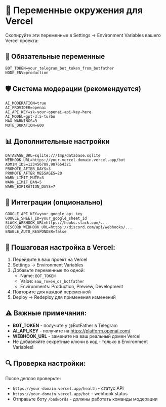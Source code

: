 # 🔧 Переменные окружения для Vercel

Скопируйте эти переменные в Settings → Environment Variables вашего Vercel проекта:

## 🚀 Обязательные переменные

```
BOT_TOKEN=your_telegram_bot_token_from_botfather
NODE_ENV=production
```

## 🛡️ Система модерации (рекомендуется)

```
AI_MODERATION=true
AI_PROVIDER=openai
AI_API_KEY=sk-your-openai-api-key-here
AI_MODEL=gpt-3.5-turbo
MAX_WARNINGS=3
MUTE_DURATION=600
```

## 📊 Дополнительные настройки

```
DATABASE_URL=sqlite:///tmp/database.sqlite
WEBHOOK_URL=https://your-vercel-domain.vercel.app/bot
ADMIN_IDS=123456789,987654321
PROMOTE_AFTER_DAYS=3
PROMOTE_AFTER_MESSAGES=20
WARN_LIMIT_MUTE=3
WARN_LIMIT_BAN=5
WARN_EXPIRATION_DAYS=7
```

## 🔗 Интеграции (опционально)

```
GOOGLE_API_KEY=your_google_api_key
GOOGLE_SHEET_ID=your_google_sheet_id
SLACK_WEBHOOK_URL=https://hooks.slack.com/...
DISCORD_WEBHOOK_URL=https://discord.com/api/webhooks/...
ENABLE_AUTO_RESPONDER=false
```

## 🎯 Пошаговая настройка в Vercel:

1. Перейдите в ваш проект на Vercel
2. Settings → Environment Variables
3. Добавьте переменные по одной:
   - Name: `BOT_TOKEN`
   - Value: `ваш_токен_от_botfather`
   - Environments: Production, Preview, Development
4. Повторите для каждой переменной
5. Deploy → Redeploy для применения изменений

## ⚠️ Важные примечания:

- **BOT_TOKEN** - получите у @BotFather в Telegram
- **AI_API_KEY** - получите на https://platform.openai.com/
- **WEBHOOK_URL** - замените на ваш реальный домен Vercel
- Не добавляйте секретные ключи в код - только в Environment Variables!

## 🔍 Проверка настройки:

После деплоя проверьте:
- `https://your-domain.vercel.app/health` - статус API
- `https://your-domain.vercel.app/bot` - webhook status
- Отправьте боту `/badwords` - должны работать команды модерации 